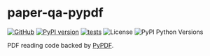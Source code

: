 # paper-qa-pypdf

<!-- pyml disable-num-lines 6 line-length -->

[![GitHub](https://img.shields.io/badge/GitHub-black?logo=github&logoColor=white)](https://github.com/Future-House/paper-qa/tree/main/packages/paper-qa-pypdf)
[![PyPI version](https://badge.fury.io/py/paper-qa-pypdf.svg)](https://badge.fury.io/py/paper-qa-pypdf)
[![tests](https://github.com/Future-House/paper-qa/actions/workflows/tests.yml/badge.svg)](https://github.com/Future-House/paper-qa)
![License](https://img.shields.io/badge/License-Apache_2.0-blue.svg)
![PyPI Python Versions](https://img.shields.io/pypi/pyversions/paper-qa-pypdf)

PDF reading code backed by
[PyPDF](https://github.com/py-pdf/pypdf).
